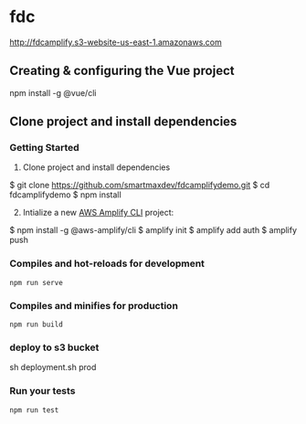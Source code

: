 # fdc
http://fdcamplify.s3-website-us-east-1.amazonaws.com

## Creating & configuring the Vue project

npm install -g @vue/cli

## Clone project and install dependencies 

### Getting Started

1. Clone project and install dependencies 

$ git clone https://github.com/smartmaxdev/fdcamplifydemo.git
$ cd fdcamplifydemo
$ npm install

2. Intialize a new [AWS Amplify CLI](https://github.com/aws-amplify/amplify-cli) project:

$ npm install -g @aws-amplify/cli
$ amplify init
$ amplify add auth
$ amplify push

### Compiles and hot-reloads for development
```
npm run serve
```

### Compiles and minifies for production
```
npm run build
```
### deploy to s3 bucket

sh deployment.sh prod

### Run your tests
```
npm run test
```
